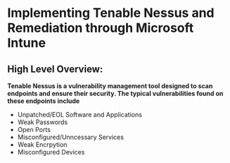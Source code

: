 # Implementing Tenable Nessus and Remediation through Microsoft Intune
<h2>High Level Overview:</h2>
<b>Tenable Nessus is a vulnerability management tool designed to scan endpoints and ensure their security. The typical vulnerabilities found on these endpoints include</b>
<br />

- Unpatched/EOL Software and Applications
- Weak Passwords
- Open Ports
- Misconfigured/Unncessary Services
- Weak Encrpytion
- Misconfigured Devices

